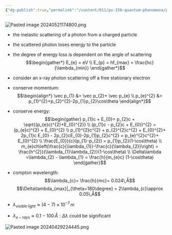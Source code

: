 ```yaml
---
{"dg-publish":true,"permalink":"/content/011/px-156-quantum-phenomena/px-156-a-quantum-phenomena/px-156-a-light/px-156-a5-the-compton-effect/","created":"2024-11-25T10:50:32.000+00:00","updated":"2024-11-26T20:01:50.250+00:00"}
---
```



![Pasted image 20240521174800.png](/img/user/pics/Pasted%20image%2020240521174800.png)

- the inelastic scattering of a photon from a charged particle
- the scattered photon loses energy to the particle
- the degree of energy loss is dependent on the angle of scattering
$$\begin{gather*}
	E_{e} = eV \\
	E_{p} = hf_{max} = \frac{hc}{\lambda_{min}}
\end{gather*}$$

- consider an x-ray photon scattering off a free stationary electron
- conserve momentum: 
$$\begin{align*}
		\vec p_{1} &= \vec p_{2}+ \vec p_{e} \\
		p_{e}^{2} &= p_{1}^{2}+p_{2}^{2}-2p_{1}p_{2}\cos\theta
	\end{align*}$$
- conserve energy: 
$$\begin{gather}
	p_{1}c + E_{0}= p_{2}c + \sqrt{(p_{e}c)^{2}+E_{0}^{2}} \\
	(p_{1}c - p_{2}c + E_{0})^{2} = (p_{e}c)^{2} + E_{0}^{2} \\
	p_{1}^{2}c^{2} + p_{2}^{2}c^{2} + E_{0}^{2}+ 2p_{1}c E_{0} - 2p_{2}cE_{0}-2p_{1}p_{2}c^{2} = p_{e}^{2}c^{2}+ E_{0}^{2} \\
	\frac{E_{0}}{c}(p_{1}-p_{2}) = p_{1}p_{2}(1-\cos\theta) \\
	m_{e}ch\left(\frac{c}{\lambda_{1}}-\frac{c}{\lambda_{2}}\right) = \frac{h^{2}}{\lambda_{1}\lambda_{2}}(1-\cos\theta) \\
	\Delta\lambda =\lambda_{2} - \lambda_{1} = \frac{h}{m_{e}c} (1-\cos\theta)
\end{gather}$$
- compton wavelength: 
$$\lambda_{c}= \frac{h}{mc}= 0.024\,Å$$
$$\Delta\lambda_{max}|_{\theta=180\degree}  = 2\lambda_{c}\approx 0.05\,Å$$
- $\lambda_{visible\;light} \approx (4-7)\times10^{-7}\,m$
- $\lambda_{x-rays} \approx 0.1-100\,Å: \Delta\lambda$ could be significant

![Pasted image 20240429224445.png](/img/user/pics/Pasted%20image%2020240429224445.png)